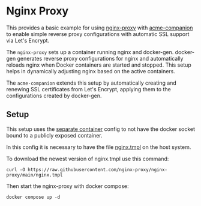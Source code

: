 # Nginx Proxy
This provides a basic example for using [nginx-proxy](https://github.com/nginx-proxy/nginx-proxy?tab=readme-ov-file) with [acme-companion](https://github.com/nginx-proxy/acme-companion) to enable simple reverse proxy configurations with automatic SSL support via Let's Encrypt.

The `nginx-proxy` sets up a container running nginx and docker-gen. docker-gen generates reverse proxy configurations for nginx and automatically reloads nginx when Docker containers are started and stopped. This setup helps in dynamically adjusting nginx based on the active containers.

The `acme-companion` extends this setup by automatically creating and renewing SSL certificates from Let's Encrypt, applying them to the configurations created by docker-gen.



## Setup 
This setup uses the [separate container](https://github.com/nginx-proxy/nginx-proxy/tree/main/docs#separate-containers) config to not have the docker socket bound to a publicly exposed container.

In this config it is necessary to have the file [nginx.tmpl](https://github.com/nginx-proxy/nginx-proxy/blob/main/nginx.tmpl) on the host system.

To download the newest version of nginx.tmpl use this command:
```shell
curl -O https://raw.githubusercontent.com/nginx-proxy/nginx-proxy/main/nginx.tmpl
```

Then start the nginx-proxy with docker compose:
```shell
docker compose up -d
```
